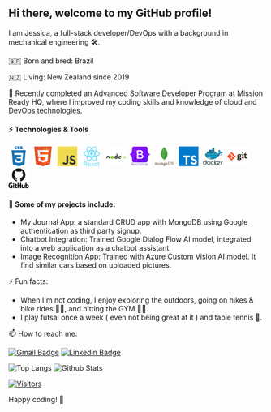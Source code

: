 ## Hi there, welcome to my GitHub profile!

I am Jessica, a full-stack developer/DevOps with a background in mechanical engineering 🛠.  

🇧🇷 Born and bred: Brazil 

🇳🇿 Living: New Zealand since 2019  

🌱  Recently completed an Advanced Software Developer Program at Mission Ready HQ, where I improved my coding skills and knowledge of cloud and DevOps technologies.  

#### ⚡ Technologies & Tools
<img src="https://github.com/devicons/devicon/blob/master/icons/css3/css3-plain-wordmark.svg"  title="CSS3" alt="CSS" width="40" height="40"/>&nbsp;
<img src="https://github.com/devicons/devicon/blob/master/icons/html5/html5-original.svg" title="HTML5" alt="HTML" width="40" height="40"/>&nbsp;
<img src="https://github.com/devicons/devicon/blob/master/icons/javascript/javascript-original.svg" title="JavaScript" alt="JavaScript" width="40" height="40"/>&nbsp;
<img src="https://github.com/devicons/devicon/blob/master/icons/react/react-original-wordmark.svg" title="React" alt="React" width="40" height="40"/>&nbsp;
<img src="https://github.com/devicons/devicon/blob/master/icons/nodejs/nodejs-original-wordmark.svg" title="NodeJS" alt="NodeJS" width="40" height="40"/>&nbsp;
<img src="https://github.com/devicons/devicon/blob/master/icons/bootstrap/bootstrap-original-wordmark.svg" title="Bootstrap" alt="Bootstrap" width="40" height="40"/>&nbsp;
<img src="https://github.com/devicons/devicon/blob/master/icons/mongodb/mongodb-original-wordmark.svg" title="Bootstrap" alt="Bootstrap" width="40" height="40"/>&nbsp;
<img src="https://github.com/devicons/devicon/blob/master/icons/typescript/typescript-original.svg" title="Bootstrap" alt="Bootstrap" width="40" height="40"/>&nbsp;
<img src="https://github.com/devicons/devicon/blob/master/icons/docker/docker-original-wordmark.svg" title="Bootstrap" alt="Bootstrap" width="40" height="40"/>&nbsp;
<img src="https://github.com/devicons/devicon/blob/master/icons/git/git-original-wordmark.svg" title="Git" alt="Git" width="40" height="40"/>&nbsp;
<img src="https://github.com/devicons/devicon/blob/master/icons//github/github-original-wordmark.svg" title="github" alt="github" width="40" height="40"/>&nbsp;
  
#### 🚀 Some of my projects include:
* My Journal App: a standard CRUD app with MongoDB using Google authentication as third party signup.  
* Chatbot Integration: Trained Google Dialog Flow AI model, integrated into a web application as a chatbot assistant.  
* Image Recognition App: Trained with Azure Custom Vision AI model. It find similar cars based on uploaded pictures.
  
⚡ Fun facts: 
*  When I'm not coding, I enjoy exploring the outdoors, going on hikes & bike rides 🚴‍♀️, and hitting the GYM 🏋️‍♀️.
* I play futsal once a week ( even not being great at it ) and table tennis 🏓.

📫 How to reach me:

[![Gmail Badge](https://img.shields.io/badge/-motajessicaa@gmail.com-c14438?style=default&logo=Gmail&logoColor=white&link=mailto:motajessicaa@gmail.com)](mailto:motajessicaa@gmail.com)
[![Linkedin Badge](https://img.shields.io/badge/-Jessica_Mota-blue?style=default&logo=Linkedin&logoColor=white&link=https://www.linkedin.com/in/jessica-mota-106b501a4/)](https://www.linkedin.com/in/jessica-mota-106b501a4/)

![Top Langs](https://github-readme-stats.vercel.app/api/top-langs/?username=motajessica&hide=TeX&layout=compact)
![Github Stats](https://github-readme-stats.vercel.app/api?username=motajessica&count_private=true&show_icons=true&include_all_commits=true)


[![Visitors](https://api.visitorbadge.io/api/visitors?path=https%3A%2F%2Fgithub.com%2Fmotajessica%2Fmotajessica&label=Visitors&labelColor=%23697689&countColor=%23d9e3f0)](https://visitorbadge.io/status?path=https%3A%2F%2Fgithub.com%2Fmotajessica%2Fmotajessica)

Happy coding! 🚀
